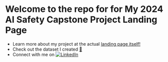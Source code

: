 # Welcome to the repo for for My 2024 AI Safety Capstone Project Landing Page 

- Learn more about my project at the actual [landing page itself!](https://svannie678.github.io/svannie678-democratizing_ai_inclusivity_red_team/)
- Check out the dataset I created [🤗 ](https://huggingface.co/datasets/svannie678/democratizing_ai_inclusivity_red_team_prompts)
- Connect with me on [![LinkedIn](https://upload.wikimedia.org/wikipedia/commons/0/01/LinkedIn_Logo.svg)](https://www.linkedin.com/in/simone-van-taylor)

